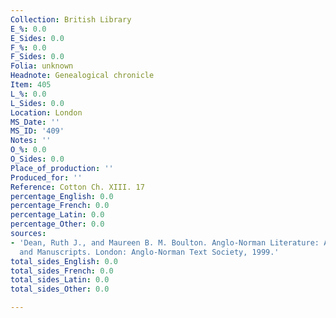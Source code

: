 ```yaml
---
Collection: British Library
E_%: 0.0
E_Sides: 0.0
F_%: 0.0
F_Sides: 0.0
Folia: unknown
Headnote: Genealogical chronicle
Item: 405
L_%: 0.0
L_Sides: 0.0
Location: London
MS_Date: ''
MS_ID: '409'
Notes: ''
O_%: 0.0
O_Sides: 0.0
Place_of_production: ''
Produced_for: ''
Reference: Cotton Ch. XIII. 17
percentage_English: 0.0
percentage_French: 0.0
percentage_Latin: 0.0
percentage_Other: 0.0
sources:
- 'Dean, Ruth J., and Maureen B. M. Boulton. Anglo-Norman Literature: A Guide to Texts
  and Manuscripts. London: Anglo-Norman Text Society, 1999.'
total_sides_English: 0.0
total_sides_French: 0.0
total_sides_Latin: 0.0
total_sides_Other: 0.0

---
```

